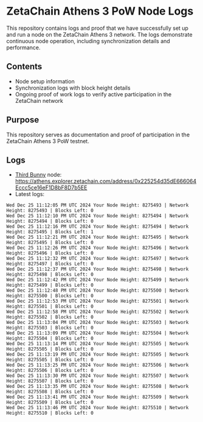 # ZetaChain Athens 3 PoW Node Logs
This repository contains logs and proof that we have successfully set up and run a node on the ZetaChain Athens 3 network. The logs demonstrate continuous node operation, including synchronization details and performance.

## Contents
- Node setup information
- Synchronization logs with block height details
- Ongoing proof of work logs to verify active participation in the ZetaChain network

## Purpose
This repository serves as documentation and proof of participation in the ZetaChain Athens 3 PoW testnet.

## Logs

- [Third Bunny](https://thirdbunny.xyz/) node: https://athens.explorer.zetachain.com/address/0x225254d35dE666064Eccc5ce16eF1D8bF8D7b5EE
- Latest logs:
```
Wed Dec 25 11:12:05 PM UTC 2024 Your Node Height: 8275493 | Network Height: 8275493 | Blocks Left: 0
Wed Dec 25 11:12:10 PM UTC 2024 Your Node Height: 8275494 | Network Height: 8275494 | Blocks Left: 0
Wed Dec 25 11:12:16 PM UTC 2024 Your Node Height: 8275494 | Network Height: 8275495 | Blocks Left: 1
Wed Dec 25 11:12:21 PM UTC 2024 Your Node Height: 8275495 | Network Height: 8275495 | Blocks Left: 0
Wed Dec 25 11:12:26 PM UTC 2024 Your Node Height: 8275496 | Network Height: 8275496 | Blocks Left: 0
Wed Dec 25 11:12:32 PM UTC 2024 Your Node Height: 8275497 | Network Height: 8275497 | Blocks Left: 0
Wed Dec 25 11:12:37 PM UTC 2024 Your Node Height: 8275498 | Network Height: 8275498 | Blocks Left: 0
Wed Dec 25 11:12:42 PM UTC 2024 Your Node Height: 8275499 | Network Height: 8275499 | Blocks Left: 0
Wed Dec 25 11:12:48 PM UTC 2024 Your Node Height: 8275500 | Network Height: 8275500 | Blocks Left: 0
Wed Dec 25 11:12:53 PM UTC 2024 Your Node Height: 8275501 | Network Height: 8275501 | Blocks Left: 0
Wed Dec 25 11:12:58 PM UTC 2024 Your Node Height: 8275502 | Network Height: 8275502 | Blocks Left: 0
Wed Dec 25 11:13:04 PM UTC 2024 Your Node Height: 8275503 | Network Height: 8275503 | Blocks Left: 0
Wed Dec 25 11:13:09 PM UTC 2024 Your Node Height: 8275504 | Network Height: 8275504 | Blocks Left: 0
Wed Dec 25 11:13:14 PM UTC 2024 Your Node Height: 8275505 | Network Height: 8275505 | Blocks Left: 0
Wed Dec 25 11:13:19 PM UTC 2024 Your Node Height: 8275505 | Network Height: 8275505 | Blocks Left: 0
Wed Dec 25 11:13:25 PM UTC 2024 Your Node Height: 8275506 | Network Height: 8275506 | Blocks Left: 0
Wed Dec 25 11:13:30 PM UTC 2024 Your Node Height: 8275507 | Network Height: 8275507 | Blocks Left: 0
Wed Dec 25 11:13:35 PM UTC 2024 Your Node Height: 8275508 | Network Height: 8275508 | Blocks Left: 0
Wed Dec 25 11:13:41 PM UTC 2024 Your Node Height: 8275509 | Network Height: 8275509 | Blocks Left: 0
Wed Dec 25 11:13:46 PM UTC 2024 Your Node Height: 8275510 | Network Height: 8275510 | Blocks Left: 0
```
